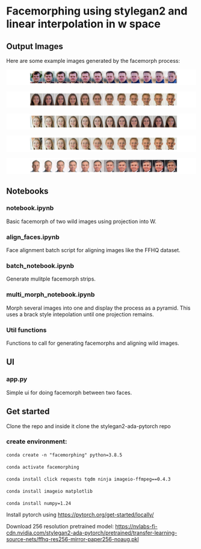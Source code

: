 # Facemorphing using stylegan2 and linear interpolation in w space

## Output Images

Here are some example images generated by the facemorph process:

![Example 1](output/morphing0.png)

![Example 2](output/morphing1.png)

![Example 3](output/morphing2.png)

![Example 4](output/morphing3.png)

![Example 4](output/morphing4.png)

## Notebooks

### notebook.ipynb

Basic facemorph of two wild images using projection into W.

### align_faces.ipynb

Face alignment batch script for aligning images like the FFHQ dataset.

### batch_notebook.ipynb

Generate mulitple facemorph strips.

### multi_morph_notebook.ipynb

Morph several images into one and display the process as a pyramid. This uses a brack style intepolation until one projection remains.

### Util functions

Functions to call for generating facemorphs and aligning wild images.

## UI

### app.py

Simple ui for doing facemorph between two faces.

## Get started

Clone the repo and inside it clone the stylegan2-ada-pytorch repo

### create environment:

    conda create -n "facemorphing" python=3.8.5

    conda activate facemorphing

    conda install click requests tqdm ninja imageio-ffmpeg==0.4.3

    conda install imageio matplotlib

    conda install numpy=1.24

Install pytorch using https://pytorch.org/get-started/locally/

Download 256 resolution pretrained model:
https://nvlabs-fi-cdn.nvidia.com/stylegan2-ada-pytorch/pretrained/transfer-learning-source-nets/ffhq-res256-mirror-paper256-noaug.pkl
